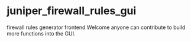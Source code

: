 # juniper_firewall_rules_gui
firewall rules generator frontend
Welcome anyone can contribute to build more functions into the GUI.
